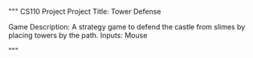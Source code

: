 """
CS110 Project
Project Title: Tower Defense

Game Description: A strategy game to defend the castle from slimes by placing towers by the path.
Inputs: Mouse


"""
